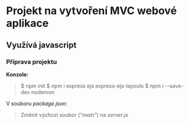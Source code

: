 # Projekt na vytvoření MVC webové aplikace
## Využívá javascript

### Příprava projektu

**Konzole:**
>$ npm init
>$ npm i express ejs express-ejs-layouts
>$ npm i --save-dev nodemon

V souboru *package.json*:

>Změnit výchozí soubor (*"main"*) na *server.js*

